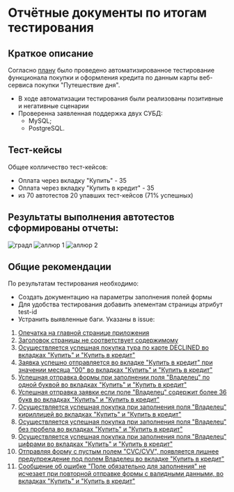 # Отчётные документы по итогам тестирования
## Краткое описание
Согласно [плану](https://github.com/Khorolskaia-V/QA_Diploma/blob/main/documents/Plan.md) было проведено автоматизированное тестирование функционала покупки и оформления кредита по данным карты веб-сервиса покупки "Путешествие дня".

+ В ходе автоматизации тестирования были реализованы позитивные и негативные сценарии
+ Проверенна заявленная поддержка двух СУБД:
    + MySQL;
    + PostgreSQL.

## Тест-кейсы

Общее колличество тест-кейсов:
+ Оплата через вкладку "Купить" - 35
+ Оплата через вкладку "Купить в кредит" - 35
+ из 70 автотестов 20 упавших тест-кейсов (71% успешных)

## Результаты выполнения автотестов сформированы отчеты:
![градл](https://github.com/Khorolskaia-V/QA_Diploma/assets/140549226/3d3e1cba-690e-4942-9247-74971430c4a8)
![аллюр 1](https://github.com/Khorolskaia-V/QA_Diploma/assets/140549226/641c82e8-125f-4f12-87db-01e0b1606831)
![аллюр 2](https://github.com/Khorolskaia-V/QA_Diploma/assets/140549226/e6a09bd7-d0a3-4831-8b0f-f7f861693183)

## Общие рекомендации
По результатам тестирования необходимо:
+ Создать документацию на параметры заполнения полей формы
+ Для удобства тестирования добавить элементам страницы атрибут test-id
+ Устранить выявленные баги. Указаны в issue:
1. [Опечатка на главной странице приложения](https://github.com/Khorolskaia-V/QA_Diploma/issues/1)
2. [Заголовок страницы не соответствует содержимому](https://github.com/Khorolskaia-V/QA_Diploma/issues/2)
3. [Осуществляется успешная покупка тура по карте DECLINED во вкладках "Купить" и "Купить в кредит"](https://github.com/Khorolskaia-V/QA_Diploma/issues/3)
4. [Заявка успешно отправляется во вкладке "Купить в кредит" при значении месяца "00" во вкладках "Купить" и "Купить в кредит"](https://github.com/Khorolskaia-V/QA_Diploma/issues/4)
5. [Успешная отправка формы при заполнении поля "Владелец" по одной буквой во вкладках "Купить" и "Купить в кредит"](https://github.com/Khorolskaia-V/QA_Diploma/issues/5)
6. [Успешная отправка заявки если поле "Владелец" содержит более 36 букв во вкладках "Купить" и "Купить в кредит"](https://github.com/Khorolskaia-V/QA_Diploma/issues/6)
7. [Осуществляется успешная покупка при заполнения поля "Владелец" кириллицей во вкладках "Купить" и "Купить в кредит"](https://github.com/Khorolskaia-V/QA_Diploma/issues/7)
8. [Осуществляется успешная покупка при заполнения поля "Владелец" без пробела во вкладках "Купить" и "Купить в кредит"](https://github.com/Khorolskaia-V/QA_Diploma/issues/8)
9. [Осуществляется успешная покупка при заполнения поля "Владелец" цифрами во вкладках "Купить" и "Купить в кредит"](https://github.com/Khorolskaia-V/QA_Diploma/issues/9)
10. [Отправляя форму с пустым полем "CVC/CVV", появляется лишнее предупреждение под полем Владелец во вкладке "Купить в кредит"](https://github.com/Khorolskaia-V/QA_Diploma/issues/10)
11. [Cообщение об ошибке "Поле обязательно для заполнения" не исчезает при повторной отправке формы с валидными данными, во вкладках "Купить" и "Купить в кредит"](https://github.com/Khorolskaia-V/QA_Diploma/issues/11)
